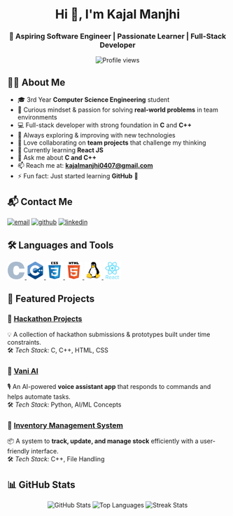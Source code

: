 <h1 align="center">Hi 👋, I'm Kajal Manjhi</h1>
<h3 align="center">🚀 Aspiring Software Engineer | Passionate Learner | Full-Stack Developer</h3>

<!-- Profile views - centered -->
<p align="center">
  <img src="https://komarev.com/ghpvc/?username=laddumanjhi&label=Profile%20views&color=0e75b6&style=flat" alt="Profile views" />
</p>


## 🙋‍♀️ About Me
- 🎓 3rd Year **Computer Science Engineering** student  
- 🧠 Curious mindset & passion for solving **real-world problems** in team environments  
- 💻 Full-stack developer with strong foundation in **C** and **C++**  
- 🚀 Always exploring & improving with new technologies  
- 🤝 Love collaborating on **team projects** that challenge my thinking  
- 🌱 Currently learning **React JS**  
- 💬 Ask me about **C and C++**  
- 📫 Reach me at: **kajalmanjhi0407@gmail.com**  
- ⚡ Fun fact: Just started learning **GitHub** 🎉  



## 📬 Contact Me
<p align="left">
  <a href="mailto:kajalmanjhi0407@gmail.com"><img src="https://img.shields.io/badge/Email-D14836?style=for-the-badge&logo=gmail&logoColor=white" alt="email" /></a>
  <a href="https://github.com/laddumanjhi"><img src="https://img.shields.io/badge/GitHub-100000?style=for-the-badge&logo=github&logoColor=white" alt="github" /></a>
  <a href="https://linkedin.com/in/your-linkedin" target="_blank"><img src="https://img.shields.io/badge/LinkedIn-0e76a8?style=for-the-badge&logo=linkedin&logoColor=white" alt="linkedin" /></a>
</p>



## 🛠️ Languages and Tools
<p align="left"> 
  <a href="https://www.cprogramming.com/" target="_blank"> 
    <img src="https://raw.githubusercontent.com/devicons/devicon/master/icons/c/c-original.svg" alt="c" width="40" height="40"/> 
  </a> 
  <a href="https://www.w3schools.com/cpp/" target="_blank"> 
    <img src="https://raw.githubusercontent.com/devicons/devicon/master/icons/cplusplus/cplusplus-original.svg" alt="cplusplus" width="40" height="40"/> 
  </a> 
  <a href="https://www.w3schools.com/css/" target="_blank"> 
    <img src="https://raw.githubusercontent.com/devicons/devicon/master/icons/css3/css3-original-wordmark.svg" alt="css3" width="40" height="40"/> 
  </a> 
  <a href="https://www.w3.org/html/" target="_blank"> 
    <img src="https://raw.githubusercontent.com/devicons/devicon/master/icons/html5/html5-original-wordmark.svg" alt="html5" width="40" height="40"/> 
  </a> 
  <a href="https://www.linux.org/" target="_blank"> 
    <img src="https://raw.githubusercontent.com/devicons/devicon/master/icons/linux/linux-original.svg" alt="linux" width="40" height="40"/> 
  </a> 
  <a href="https://reactjs.org/" target="_blank"> 
    <img src="https://raw.githubusercontent.com/devicons/devicon/master/icons/react/react-original-wordmark.svg" alt="react" width="40" height="40"/> 
  </a> 
</p>

## 🚀 Featured Projects

### 🔹 [Hackathon Projects](https://github.com/laddumanjhi/Hackthon-Projects)  
💡 A collection of hackathon submissions & prototypes built under time constraints.  
🛠️ *Tech Stack:* C, C++, HTML, CSS  



### 🔹 [Vani AI](https://github.com/laddumanjhi/Vani-Ai)  
🎙️ An AI-powered **voice assistant app** that responds to commands and helps automate tasks.  
🛠️ *Tech Stack:* Python, AI/ML Concepts  



### 🔹 [Inventory Management System](https://github.com/laddumanjhi/Inventory-Management-System)  
📦 A system to **track, update, and manage stock** efficiently with a user-friendly interface.  
🛠️ *Tech Stack:* C++, File Handling  


## 📊 GitHub Stats
<div align="center">
  <img src="https://github-readme-stats.vercel.app/api?username=laddumanjhi&show_icons=true&include_all_commits=true&count_private=true&theme=dracula" height="150" alt="GitHub Stats" />
  <img src="https://github-readme-stats.vercel.app/api/top-langs?username=laddumanjhi&layout=compact&theme=dracula" height="150" alt="Top Languages" />
  <img src="https://github-readme-streak-stats.herokuapp.com/?user=laddumanjhi&theme=dracula" height="150" alt="Streak Stats" />
</div>
